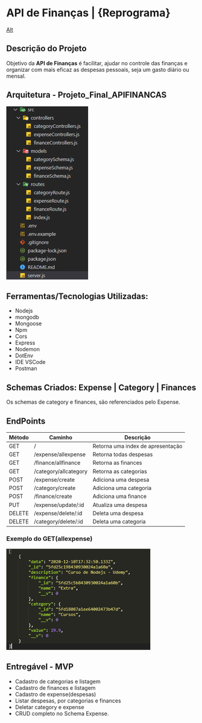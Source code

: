# API de Finanças | {Reprograma}
[Alt](https://github.com/andreianet/projeto_final_apifinancas/blob/master/img/api_finance.png)

## Descrição do Projeto
Objetivo da **API de Finanças** é facilitar, ajudar no controle das finanças e organizar com mais eficaz as despesas pessoais, seja um gasto diário ou mensal.

## Arquitetura - Projeto_Final_APIFINANCAS
![Alt](https://github.com/andreianet/projeto_final_apifinancas/blob/master/img/arquitetura.png)


## Ferramentas/Tecnologias Utilizadas:

* Nodejs
* mongodb
* Mongoose
* Npm
* Cors
* Express
* Nodemon
* DotEnv
* IDE VSCode
* Postman

## Schemas Criados: Expense | Category | Finances 
Os schemas de category e finances, são referenciados pelo Expense.

## EndPoints

Método  |  Caminho               |  Descrição                             | 
--------|------------------------|----------------------------------------|
GET     |      /                 |  Retorna uma index de apresentação     |
GET     | /expense/allexpense    |  Retorna todas despesas                |
GET     | /finance/allfinance    |  Retorna as finances                   |
GET     | /category/allcategory  |  Retorna as categorias                 |
POST    | /expense/create        |  Adiciona uma despesa                  |
POST    | /category/create       |  Adiciona uma categoria                |
POST    | /finance/create        |  Adiciona uma finance                  |
PUT     | /expense/update/:id    |  Atualiza uma despesa                  |
DELETE  | /expense/delete/:id    |  Deleta uma despesa                    |
DELETE  | /category/delete/:id   |  Deleta uma categoria                  |

### Exemplo do GET(allexpense)

![Alt](https://github.com/andreianet/projeto_final_apifinancas/blob/master/img/exemplo_allexpense.png)


## Entregável - MVP
* Cadastro de categorias e listagem
* Cadastro de finances e listagem
* Cadastro de expense(despesas)
* Listar despesas, por categorias e finances
* Deletar category e expense
* CRUD completo no Schema Expense.












